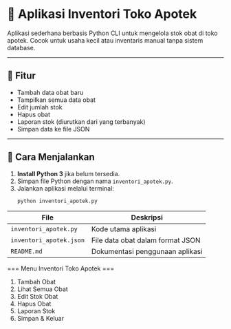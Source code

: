 # 🏪 Aplikasi Inventori Toko Apotek

Aplikasi sederhana berbasis Python CLI untuk mengelola stok obat di toko apotek. Cocok untuk usaha kecil atau inventaris manual tanpa sistem database.

---

## 📌 Fitur

- Tambah data obat baru
- Tampilkan semua data obat
- Edit jumlah stok
- Hapus obat
- Laporan stok (diurutkan dari yang terbanyak)
- Simpan data ke file JSON

---

## 🚀 Cara Menjalankan

1. **Install Python 3** jika belum tersedia.
2. Simpan file Python dengan nama `inventori_apotek.py`.
3. Jalankan aplikasi melalui terminal:
   ```bash
   python inventori_apotek.py
| File                    | Deskripsi                        |
| ----------------------- | -------------------------------- |
| `inventori_apotek.py`   | Kode utama aplikasi              |
| `inventori_apotek.json` | File data obat dalam format JSON |
| `README.md`             | Dokumentasi penggunaan aplikasi  |
=== Menu Inventori Toko Apotek ===
1. Tambah Obat
2. Lihat Semua Obat
3. Edit Stok Obat
4. Hapus Obat
5. Laporan Stok
6. Simpan & Keluar

